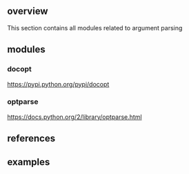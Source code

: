 ## overview
This section contains all modules related to argument parsing

## modules

### docopt
https://pypi.python.org/pypi/docopt

### optparse
https://docs.python.org/2/library/optparse.html

## references

## examples
